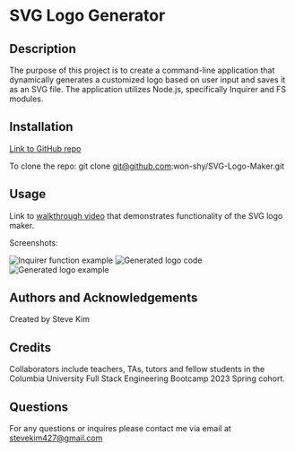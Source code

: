 # SVG Logo Generator

## Description

The purpose of this project is to create a command-line application that dynamically generates a customized logo based on user input and saves it as an SVG file. The application utilizes Node.js, specifically Inquirer and FS modules.

## Installation

[Link to GitHub repo](https://github.com/won-shy/SVG-Logo-Maker)

To clone the repo:
git clone <git@github.com>:won-shy/SVG-Logo-Maker.git

## Usage

Link to [walkthrough video](<https://drive.google.com/file/d/1ljcuPZKckG_y6R7wGYxpSj45wN6ZUQPb/view>) that demonstrates functionality of the SVG logo maker.

Screenshots:

![Inquirer function example](/examples/images/Inquirer-code-example.png)
![Generated logo code](/examples/images/generated-logo-code.png)
![Generated logo example](/examples/images/MVP-Logo-Example.png)

## Authors and Acknowledgements

Created by Steve Kim

## Credits

Collaborators include teachers, TAs, tutors and fellow students in the Columbia University Full Stack Engineering Bootcamp 2023 Spring cohort.

## Questions

For any questions or inquires please contact me via email at <stevekim427@gmail.com>
